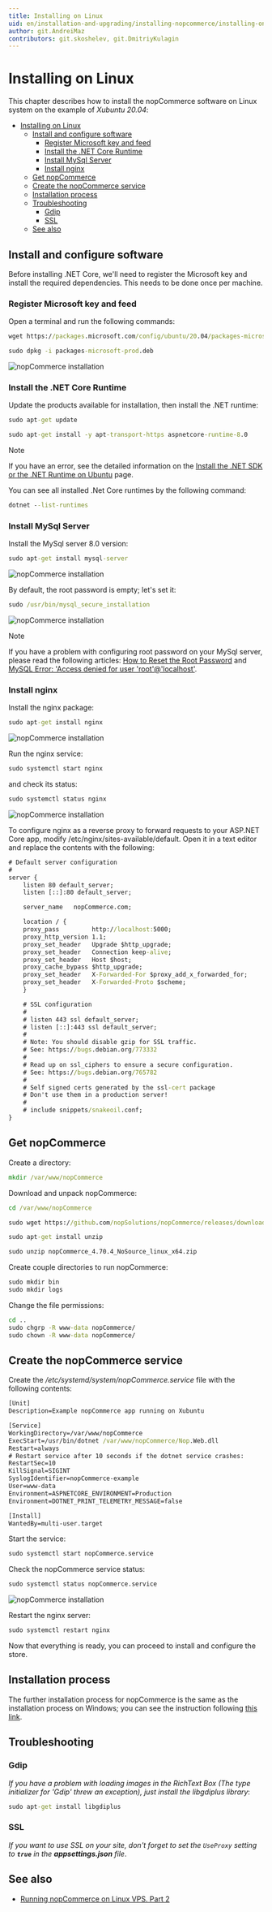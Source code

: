 ```yaml
---
title: Installing on Linux
uid: en/installation-and-upgrading/installing-nopcommerce/installing-on-linux
author: git.AndreiMaz
contributors: git.skoshelev, git.DmitriyKulagin
---
```


# Installing on Linux

This chapter describes how to install the nopCommerce software on Linux system on the example of *Xubuntu 20.04*:

- [Installing on Linux](#installing-on-linux)
  - [Install and configure software](#install-and-configure-software)
    - [Register Microsoft key and feed](#register-microsoft-key-and-feed)
    - [Install the .NET Core Runtime](#install-the-net-core-runtime)
    - [Install MySql Server](#install-mysql-server)
    - [Install nginx](#install-nginx)
  - [Get nopCommerce](#get-nopcommerce)
  - [Create the nopCommerce service](#create-the-nopcommerce-service)
  - [Installation process](#installation-process)
  - [Troubleshooting](#troubleshooting)
    - [Gdip](#gdip)
    - [SSL](#ssl)
  - [See also](#see-also)

## Install and configure software

Before installing .NET Core, we'll need to register the Microsoft key and install the required dependencies. This needs to be done once per machine.

### Register Microsoft key and feed

Open a terminal and run the following commands:

```cmd
wget https://packages.microsoft.com/config/ubuntu/20.04/packages-microsoft-prod.deb -O packages-microsoft-prod.deb

sudo dpkg -i packages-microsoft-prod.deb
```

![nopCommerce installation](_static/installing-on-linux/register_key.jpg)

### Install the .NET Core Runtime

Update the products available for installation, then install the .NET runtime:

```cmd
sudo apt-get update

sudo apt-get install -y apt-transport-https aspnetcore-runtime-8.0
```

> [!NOTE]
>
> If you have an error, see the detailed information on the [Install the .NET SDK or the .NET Runtime on Ubuntu](https://docs.microsoft.com/dotnet/core/install/linux-ubuntu) page.

You can see all installed .Net Core runtimes by the following command:

```cmd
dotnet --list-runtimes
```

### Install MySql Server

Install the MySql server 8.0 version:

```cmd
sudo apt-get install mysql-server
```

![nopCommerce installation](_static/installing-on-linux/install_mysql.jpg)

By default, the root password is empty; let's set it:

```cmd
sudo /usr/bin/mysql_secure_installation
```

![nopCommerce installation](_static/installing-on-linux/config_mysql.jpg)

> [!NOTE]
>
> If you have a problem with configuring root password on your MySql server, please read the following articles:
> [How to Reset the Root Password](https://dev.mysql.com/doc/refman/8.0/en/resetting-permissions.html) and
> [MySQL Error: 'Access denied for user 'root'@'localhost'](https://stackoverflow.com/questions/41645309/mysql-error-access-denied-for-user-rootlocalhost).

### Install nginx

Install the nginx package:

```cmd
sudo apt-get install nginx
```

![nopCommerce installation](_static/installing-on-linux/install_nginx.jpg)

Run the nginx service:

```cmd
sudo systemctl start nginx
```

and check its status:

```cmd
sudo systemctl status nginx
```

![nopCommerce installation](_static/installing-on-linux/status_nginx.jpg)

To configure nginx as a reverse proxy to forward requests to your ASP.NET Core app, modify /etc/nginx/sites-available/default. Open it in a text editor and replace the contents with the following:

```cmd
# Default server configuration
#
server {
    listen 80 default_server;
    listen [::]:80 default_server;

    server_name   nopCommerce.com;

    location / {
    proxy_pass         http://localhost:5000;
    proxy_http_version 1.1;
    proxy_set_header   Upgrade $http_upgrade;
    proxy_set_header   Connection keep-alive;
    proxy_set_header   Host $host;
    proxy_cache_bypass $http_upgrade;
    proxy_set_header   X-Forwarded-For $proxy_add_x_forwarded_for;
    proxy_set_header   X-Forwarded-Proto $scheme;
    }

    # SSL configuration
    #
    # listen 443 ssl default_server;
    # listen [::]:443 ssl default_server;
    #
    # Note: You should disable gzip for SSL traffic.
    # See: https://bugs.debian.org/773332
    #
    # Read up on ssl_ciphers to ensure a secure configuration.
    # See: https://bugs.debian.org/765782
    #
    # Self signed certs generated by the ssl-cert package
    # Don't use them in a production server!
    #
    # include snippets/snakeoil.conf;
}
```

## Get nopCommerce

Create a directory:

```cmd
mkdir /var/www/nopCommerce
```

Download and unpack nopCommerce:

```cmd
cd /var/www/nopCommerce

sudo wget https://github.com/nopSolutions/nopCommerce/releases/download/release-4.70.4/nopCommerce_4.70.4_NoSource_linux_x64.zip

sudo apt-get install unzip

sudo unzip nopCommerce_4.70.4_NoSource_linux_x64.zip
```

Create couple directories to run nopCommerce:

```cmd
sudo mkdir bin
sudo mkdir logs
```

Change the file permissions:

```cmd
cd ..
sudo chgrp -R www-data nopCommerce/
sudo chown -R www-data nopCommerce/
```

## Create the nopCommerce service

Create the */etc/systemd/system/nopCommerce.service* file with the following contents:

```cmd
[Unit]
Description=Example nopCommerce app running on Xubuntu

[Service]
WorkingDirectory=/var/www/nopCommerce
ExecStart=/usr/bin/dotnet /var/www/nopCommerce/Nop.Web.dll
Restart=always
# Restart service after 10 seconds if the dotnet service crashes:
RestartSec=10
KillSignal=SIGINT
SyslogIdentifier=nopCommerce-example
User=www-data
Environment=ASPNETCORE_ENVIRONMENT=Production
Environment=DOTNET_PRINT_TELEMETRY_MESSAGE=false

[Install]
WantedBy=multi-user.target
```

Start the service:

```cmd
sudo systemctl start nopCommerce.service
```

Check the nopCommerce service status:

```cmd
sudo systemctl status nopCommerce.service
```

![nopCommerce installation](_static/installing-on-linux/status_nopCommerce.png)

Restart the nginx server:

```cmd
sudo systemctl restart nginx
```

Now that everything is ready, you can proceed to install and configure the store.

## Installation process

The further installation process for nopCommerce is the same as the installation process on Windows; you can see the instruction following [this link](xref:en/installation-and-upgrading/installing-nopcommerce/installing-on-windows#install-nopcommerce).

## Troubleshooting

### Gdip

*If you have a problem with loading images in the RichText Box (The type initializer for 'Gdip' threw an exception), just install the libgdiplus library*:

```cmd
sudo apt-get install libgdiplus
```

### SSL

*If you want to use SSL on your site, don't forget to set the `UseProxy` setting to **`true`** in the **appsettings.json** file*.

## See also

- [Running nopCommerce on Linux VPS. Part 2](https://www.nopcommerce.com/running-nopcommerce-on-linux-vps-part-2)

